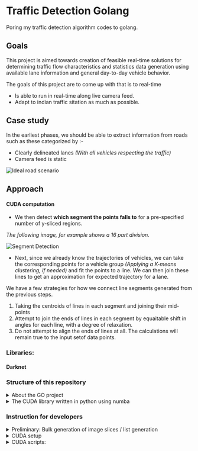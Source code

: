 # Traffic Detection Golang

Poring my traffic detection algorithm codes to golang.

## Goals

This project is aimed towards creation of feasible real-time solutions for determining traffic flow characteristics and 
statistics data generation using available lane information and general day-to-day vehicle behavior.

The goals of this project are to come up with that is to real-time

- Is able to run in real-time along live camera feed.
- Adapt to indian traffic sitation as much as possible.

## Case study

In the earliest phases, we should be able to extract information from roads such as these categorized by :-

- Clearly delineated lanes *(With all vehicles respecting the traffic)*
- Camera feed is static

![Ideal road scenario](https://i.imgur.com/gpMsysy.jpg)

## Approach


#### CUDA computation

- We then detect **which segment the points falls to** for a pre-specified number of y-sliced regions.

*The following image, for example shows a 16 part division.*

![Segment Detection](https://i.imgur.com/Y0sq99i.png?1)

- Next, since we already know the trajectories of vehicles, we can take the corresponding points for a vehicle group *(Applying a K-means clustering, if needed)* 
and fit the points to a line. We can then join these lines to get an approximation for expected trajectory for a lane.

We have a few strategies for how we connect line segments generated from the previous steps.

1. Taking the centroids of lines in each segment and joining their mid-points
2. Attempt to join the ends of lines in each segment by equaitable shift in angles for each line,
with a degree of relaxation.
3. Do not attempt to align the ends of lines at all. The calculations will remain true to the input setof data points.
 
### Libraries:  

#### Darknet

### Structure of this repository

<details>
     <summary>About the GO project</summary>
     
- The home directory of the repository is a golang packages that can be used to run the tokenizer passes.
- The yaml file dictates the number of iterations and parameter input for each iteration.
- The yolo_mark folder has a copy of windows build of [yolo_mark](https://github.com/AlexeyAB/Yolo_mark).
You can use this to slice images from videos or tag images for genearting models.

</details>

<details>
     <summary>The CUDA library written in python using numba</summary>

- "python" folder has all the libraries along-with a sample main.py file to demonstrate all the algorithms.
- Note that you should **use miniconda/anaconda** to get your libraries so that no version mismatch errors occur. 

This works with anaconda/miniconda.

```batch
conda create -n yourenvname python=x.x anaconda
conda install numba opencv matplotlib
```

If you prefer vanilla python with pip install, then here is the list of packages used *(I used python3.7)*.

```
pip install opencv numpy matplotlib numba
```
</details>

### Instruction for developers

<details>
     <summary>Preliminary: Bulk generation of image slices / list generation</summary>


**NOTE: All the paths mentioned here are relative to the /bin folder**

- Start with the /bin folder. Copy over images to /bin/input folder
- Run the `GenerateImages.ps1` powershell file. This will create an /intermediate folder and insert **.txt files** with lists of generated image per video file in /input folder.
The images themselves will be outputted to /imagesets folder.
- Run the `DarknetProcess.ps1` powershell file. This will create an /output folder and start inserting **.json files** with detection data per video file in /input folder.


### With powershell

```powershell
powershell
.\GenerateImages.ps1
.\DarknetProcess.ps1
```

### With powershell Core

```powershell
pwsh
.\GenerateImages.ps1
.\DarknetProcess.ps1
```
</details>

<details>
     <summary>CUDA setup </summary>

Before running the CUDA scripts, we have to setup our CUDA environments and install required packages. This section will just list the commands but for a more step-by-step guide, please read this guide instead.

After following that guide, depending on the shell you are using, activate the conda environment and run the `matplotTag.py` script from /visualizers folder.

### Powershell
```powershell
powershell
conda activate traffic_tools
python matplotTag.py
```

### Powershell Core
```powershell
pwsh
conda activate traffic_tools
python matplotTag.py
```

### CMD
```cmd
conda activate traffic_tools
python matplotTag.py
```

</details>

<details>
     <summary>CUDA scripts: </summary>

1. Copy the `yolo_mark.exe` in /bin folder to directory with your video files. The image sampling can be done by the following command. An interval of 10 is recommended for no GPU and you can go as less as 4 if you have a  GPU and videos < 5min length

```
yolo_mark.exe outpath cap_video videofile.mp4 10
```
</details>   
